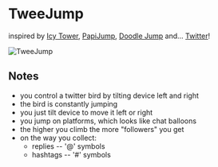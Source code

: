 # TweeJump

inspired by [Icy Tower](http://www.freelunchdesign.com/games.php?id=6), [PapiJump](http://linktoapp.com/PapiJump), [Doodle Jump](http://linktoapp.com/Doodle+Jump) and... [Twitter](http://twitter.com)!

![TweeJump](http://web1.twitpic.com/img/7312982-b895df3276cb5200053b9e056383cfd8.49fb5598-full.png)

## Notes

- you control a twitter bird by tilting device left and right
- the bird is constantly jumping
- you just tilt device to move it left or right
- you jump on platforms, which looks like chat balloons
- the higher you climb the more "followers" you get
- on the way you collect:
  - replies -- '@' symbols
  - hashtags -- '#' symbols
